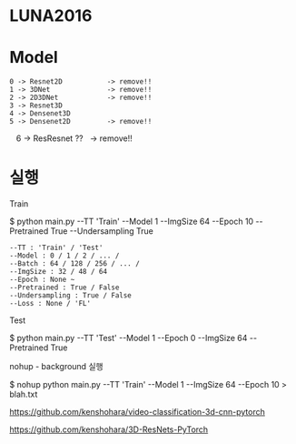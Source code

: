 # LUNA2016


# Model

    0 -> Resnet2D           -> remove!!
    1 -> 3DNet              -> remove!!
    2 -> 2D3DNet            -> remove!!
    3 -> Resnet3D
    4 -> Densenet3D
    5 -> Densenet2D         -> remove!!
    6 -> ResResnet ??       -> remove!!
    



# 실행

Train

$ python main.py --TT 'Train' --Model 1 --ImgSize 64 --Epoch 10 --Pretrained True --Undersampling True
    
    --TT : 'Train' / 'Test'
    --Model : 0 / 1 / 2 / ... /
    --Batch : 64 / 128 / 256 / ... /
    --ImgSize : 32 / 48 / 64
    --Epoch : None ~ 
    --Pretrained : True / False
    --Undersampling : True / False
    --Loss : None / 'FL' 


Test
    
$ python main.py --TT 'Test' --Model 1 --Epoch 0 --ImgSize 64   --Pretrained True 
 
 

    
    
nohup - background 실행

$ nohup python main.py --TT 'Train' --Model 1 --ImgSize 64 --Epoch 10 > blah.txt


https://github.com/kenshohara/video-classification-3d-cnn-pytorch

https://github.com/kenshohara/3D-ResNets-PyTorch


